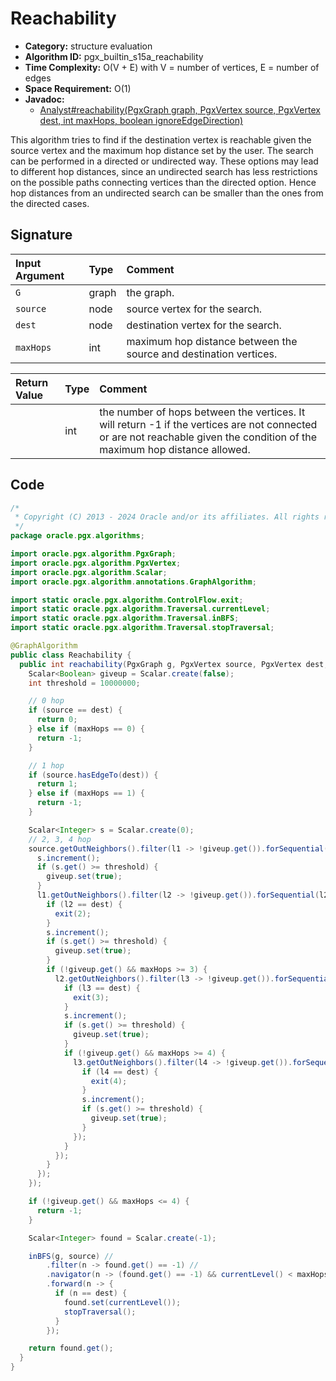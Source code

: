 # Reachability

- **Category:** structure evaluation
- **Algorithm ID:** pgx_builtin_s15a_reachability
- **Time Complexity:** O(V + E) with V = number of vertices, E = number of edges
- **Space Requirement:** O(1)
- **Javadoc:**
  - [Analyst#reachability(PgxGraph graph, PgxVertex<ID> source, PgxVertex<ID> dest, int maxHops, boolean ignoreEdgeDirection)](https://docs.oracle.com/en/database/oracle/property-graph/24.4/spgjv/oracle/pgx/api/Analyst.html#reachability_oracle_pgx_api_PgxGraph_oracle_pgx_api_PgxVertex_oracle_pgx_api_PgxVertex_int_boolean_)

This algorithm tries to find if the destination vertex is reachable given the source vertex and the maximum hop distance set by the user. The search can be performed in a directed or undirected way. These options may lead to different hop distances, since an undirected search has less restrictions on the possible paths connecting vertices than the directed option. Hence hop distances from an undirected search can be smaller than the ones from the directed cases.

## Signature

| Input Argument | Type | Comment |
| :--- | :--- | :--- |
| `G` | graph | the graph. |
| `source` | node | source vertex for the search. |
| `dest` | node | destination vertex for the search. |
| `maxHops` | int | maximum hop distance between the source and destination vertices. |

| Return Value | Type | Comment |
| :--- | :--- | :--- |
| | int | the number of hops between the vertices. It will return -1 if the vertices are not connected or are not reachable given the condition of the maximum hop distance allowed. |

## Code

```java
/*
 * Copyright (C) 2013 - 2024 Oracle and/or its affiliates. All rights reserved.
 */
package oracle.pgx.algorithms;

import oracle.pgx.algorithm.PgxGraph;
import oracle.pgx.algorithm.PgxVertex;
import oracle.pgx.algorithm.Scalar;
import oracle.pgx.algorithm.annotations.GraphAlgorithm;

import static oracle.pgx.algorithm.ControlFlow.exit;
import static oracle.pgx.algorithm.Traversal.currentLevel;
import static oracle.pgx.algorithm.Traversal.inBFS;
import static oracle.pgx.algorithm.Traversal.stopTraversal;

@GraphAlgorithm
public class Reachability {
  public int reachability(PgxGraph g, PgxVertex source, PgxVertex dest, int maxHops) {
    Scalar<Boolean> giveup = Scalar.create(false);
    int threshold = 10000000;

    // 0 hop
    if (source == dest) {
      return 0;
    } else if (maxHops == 0) {
      return -1;
    }

    // 1 hop
    if (source.hasEdgeTo(dest)) {
      return 1;
    } else if (maxHops == 1) {
      return -1;
    }

    Scalar<Integer> s = Scalar.create(0);
    // 2, 3, 4 hop
    source.getOutNeighbors().filter(l1 -> !giveup.get()).forSequential(l1 -> {
      s.increment();
      if (s.get() >= threshold) {
        giveup.set(true);
      }
      l1.getOutNeighbors().filter(l2 -> !giveup.get()).forSequential(l2 -> {
        if (l2 == dest) {
          exit(2);
        }
        s.increment();
        if (s.get() >= threshold) {
          giveup.set(true);
        }
        if (!giveup.get() && maxHops >= 3) {
          l2.getOutNeighbors().filter(l3 -> !giveup.get()).forSequential(l3 -> {
            if (l3 == dest) {
              exit(3);
            }
            s.increment();
            if (s.get() >= threshold) {
              giveup.set(true);
            }
            if (!giveup.get() && maxHops >= 4) {
              l3.getOutNeighbors().filter(l4 -> !giveup.get()).forSequential(l4 -> {
                if (l4 == dest) {
                  exit(4);
                }
                s.increment();
                if (s.get() >= threshold) {
                  giveup.set(true);
                }
              });
            }
          });
        }
      });
    });

    if (!giveup.get() && maxHops <= 4) {
      return -1;
    }

    Scalar<Integer> found = Scalar.create(-1);

    inBFS(g, source) //
        .filter(n -> found.get() == -1) //
        .navigator(n -> (found.get() == -1) && currentLevel() < maxHops) //
        .forward(n -> {
          if (n == dest) {
            found.set(currentLevel());
            stopTraversal();
          }
        });

    return found.get();
  }
}
```
